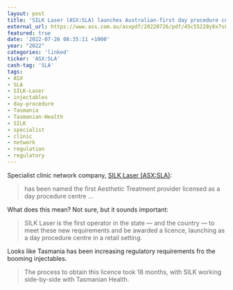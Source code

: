 ```yaml
---
layout: post
title: 'SILK Laser (ASX:SLA) launches Australian-first day procedure centres in Tasmania'
external_url: https://www.asx.com.au/asxpdf/20220726/pdf/45c55228y8x7s8.pdf
featured: true
date: '2022-07-26 08:35:11 +1000'
year: "2022"
categories: 'linked'
ticker: 'ASX:SLA'
cash-tag: 'SLA'
tags:
- ASX
- SLA
- SILK-Laser
- injectables
- day-procedure
- Tasmania
- Tasmanian-Health
- SILK
- specialist
- clinic 
- network
- regulation
- regulatory
---
```


Specialist clinic network company, [SILK Laser (ASX:SLA)](https://www2.asx.com.au/markets/company/SLA):

> has been named the first Aesthetic Treatment provider licensed as a day procedure centre ...

<!--more-->

What does this mean? Not sure, but it sounds important:

> SILK Laser is the first operator in the state — and the country — to meet these new requirements and be awarded a licence, launching as a day procedure centre in a retail setting. 

Looks like Tasmania has been increasing regulatory requirements fro the booming injectables.

> The process to obtain this licence took 18 months, with SILK working side-by-side with Tasmanian Health.
